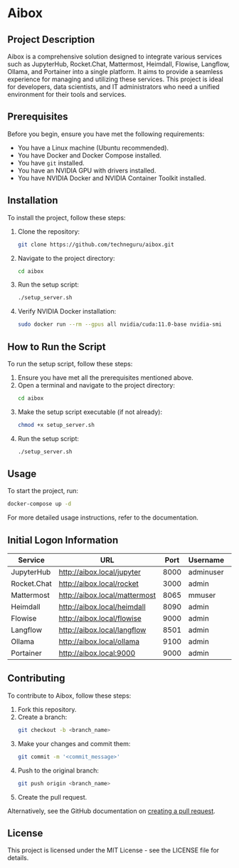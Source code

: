 # Aibox

## Project Description
Aibox is a comprehensive solution designed to integrate various services such as JupyterHub, Rocket.Chat, Mattermost, Heimdall, Flowise, Langflow, Ollama, and Portainer into a single platform. It aims to provide a seamless experience for managing and utilizing these services. This project is ideal for developers, data scientists, and IT administrators who need a unified environment for their tools and services.

## Prerequisites
Before you begin, ensure you have met the following requirements:
- You have a Linux machine (Ubuntu recommended).
- You have Docker and Docker Compose installed.
- You have `git` installed.
- You have an NVIDIA GPU with drivers installed.
- You have NVIDIA Docker and NVIDIA Container Toolkit installed.

## Installation
To install the project, follow these steps:
1. Clone the repository:
    ```bash
    git clone https://github.com/techneguru/aibox.git
    ```
2. Navigate to the project directory:
    ```bash
    cd aibox
    ```
3. Run the setup script:
    ```bash
    ./setup_server.sh
    ```

4. Verify NVIDIA Docker installation:
    ```bash
    sudo docker run --rm --gpus all nvidia/cuda:11.0-base nvidia-smi
    ```

## How to Run the Script
To run the setup script, follow these steps:
1. Ensure you have met all the prerequisites mentioned above.
2. Open a terminal and navigate to the project directory:
    ```bash
    cd aibox
    ```
3. Make the setup script executable (if not already):
    ```bash
    chmod +x setup_server.sh
    ```
4. Run the setup script:
    ```bash
    ./setup_server.sh
    ```

## Usage
To start the project, run:
```bash
docker-compose up -d
```

For more detailed usage instructions, refer to the documentation.

## Initial Logon Information
| Service      | URL                        | Port | Username   | Password     |
|--------------|----------------------------|------|------------|--------------|
| JupyterHub   | http://aibox.local/jupyter | 8000 | adminuser  | supersecret  |
| Rocket.Chat  | http://aibox.local/rocket  | 3000 | admin      | admin        |
| Mattermost   | http://aibox.local/mattermost | 8065 | mmuser  | mmuser_password |
| Heimdall     | http://aibox.local/heimdall | 8090 | admin     | admin        |
| Flowise      | http://aibox.local/flowise | 9000 | admin     | admin        |
| Langflow     | http://aibox.local/langflow | 8501 | admin     | admin        |
| Ollama       | http://aibox.local/ollama  | 9100 | admin      | admin        |
| Portainer    | http://aibox.local:9000    | 9000 | admin      | admin        |

## Contributing
To contribute to Aibox, follow these steps:
1. Fork this repository.
2. Create a branch: 
    ```bash
    git checkout -b <branch_name>
    ```
3. Make your changes and commit them:
    ```bash
    git commit -m '<commit_message>'
    ```
4. Push to the original branch:
    ```bash
    git push origin <branch_name>
    ```
5. Create the pull request.

Alternatively, see the GitHub documentation on [creating a pull request](https://help.github.com/articles/creating-a-pull-request/).

## License
This project is licensed under the MIT License - see the LICENSE file for details.